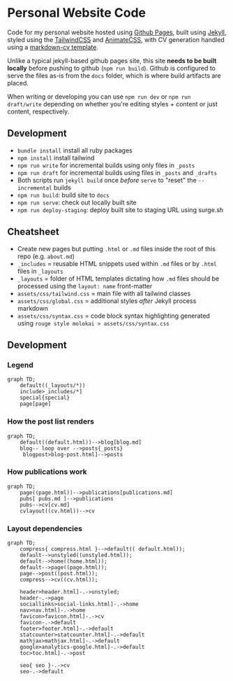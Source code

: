 # Personal Website Code

Code for my personal website hosted using [Github Pages](https://pages.github.com/), built using [Jekyll](https://jekyllrb.com/), styled using the [TailwindCSS](https://tailwindcss.com) and [AnimateCSS](https://animate.style/), with CV generation handled using a [markdown-cv template](https://elipapa.github.io/markdown-cv/).

Unlike a typical jekyll-based github pages site, this site **needs to be built locally** before pushing to github (`npm run build`). Github is configured to serve the files as-is from the `docs` folder, which is where build artifacts are placed.

When writing or developing you can use `npm run dev` or `npm run draft/write` depending on whether you're editing styles + content or just content, respectively.

## Development

- `bundle install` install all ruby packages  
- `npm install` install tailwind
- `npm run write` for incremental builds using only files in `_posts`  
- `npm run draft` for incremental builds using files in `_posts` and `_drafts`  
- Both scripts run `jekyll build` once *before* `serve` to "reset" the `--incremental` builds
- `npm run build`: build site to `docs`
- `npm run serve`: check out locally built site
- `npm run deploy-staging`: deploy built site to staging URL using surge.sh

## Cheatsheet

- Create new pages but putting `.html` or `.md` files inside the root of this repo (e.g. `about.md`)
- `_includes` = reusable HTML snippets used within `.md` files or by `.html` files in `_layouts`
- `_layouts` = folder of HTML templates dictating how `.md` files should be processed using the `layout: name` front-matter
- `assets/css/tailwind.css` = main file with all tailwind classes
- `assets/css/global.css` = additional styles *after* Jekyll process markdown
- `assets/css/syntax.css` = code block syntax highlighting generated using `rouge style molokai > assets/css/syntax.css`

## Development

### Legend

```mermaid
graph TD;
    default((_layouts/*))
    include>_includes/*]
    special{special}
    page[page]
```

### How the post list renders

```mermaid
graph TD;
    default((default.html))-->blog[blog.md]
    blog-- loop over -->posts{_posts}
     blogpost>blog-post.html]-->posts
```

### How publications work

```mermaid
graph TD;
    page((page.html))-->publications[publications.md]
    pubs[ pubs.md ]-->publications
    pubs-->cv[cv.md]
    cvlayout((cv.html))-->cv
```

### Layout dependencies

```mermaid
graph TD;
    compress{ compress.html }-->default(( default.html));
    default-->unstyled((unstyled.html));
    default-->home((home.html));
    default-->page((page.html));
    page-->post((post.html));
    compress-->cv((cv.html));

    header>header.html]-.->unstyled;
    header-.->page
    sociallinks>social-links.html]-.->home
    nav>nav.html]-.->home
    favicon>favicon.html]-.->cv
    favicon-.->default
    footer>footer.html]-.->default
    statcounter>statcounter.html]-.->default
    mathjax>mathjax.html]-.->default
    google>analytics-google.html]-.->default
    toc>toc.html]-.->post

    seo{ seo }-.->cv
    seo-.->default


```
